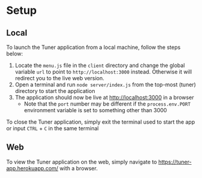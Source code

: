 # Setup

## Local

To launch the Tuner application from a local machine, follow the steps below:

1. Locate the `menu.js` file in the `client` directory and change the global variable `url` to point to `http://localhost:3000` instead. Otherwise it will redirect you to the live web version.
2. Open a terminal and run `node server/index.js` from the top-most (tuner) directory to start the application
3. The application should now be live at <http://localhost:3000> in a browser
   - Note that the `port` number may be different if the `process.env.PORT` environment variable is set to something other than 3000

To close the Tuner application, simply exit the terminal used to start the app or input `CTRL` + `C` in the same terminal

## Web

To view the Tuner application on the web, simply navigate to <https://tuner-app.herokuapp.com/> with a browser.
